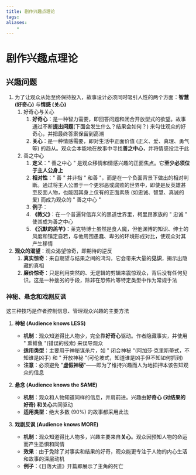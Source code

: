 ```yaml
---
title: 剧作兴趣点理论
tags:
aliases: 
    -
---
```


# 剧作兴趣点理论

## 兴趣问题

1. 为了让观众从始至终保持投入，故事设计必须同时吸引人性的两个方面：**智慧 (好奇心)** 与**情感 (关心)**
	1. 好奇心与关心
		1. **好奇心**：是一种智力需要，即回答问题和闭合开放型式的欲望。故事通过不断**提出问题**(下面会发生什么？结果会如何？) 来勾住观众的好奇心，并把最终答案保留到高潮
		2. **关心**：是一种情感需要，即对生活中正面价值 (正义、爱、真理、勇气等) 的趋从。观众会本能地在故事中寻找**善之中心**，并将情感投注于此
	2. 善之中心
		1. **定义**：" 善之中心 " 是观众移情和情感兴趣的正面焦点。它**至少必须位于主人公身上**
		2. **相对性**：" 善 " 并非指 " 和善 "，而是在一个负面背景下做出的相对判断。通过将主人公置于一个更邪恶或腐败的世界中，即使是反英雄甚至反面人物，也能因其身上仅有的正面素质 (如忠诚、智慧、真诚的爱) 而成为观众的 " 善之中心 "
		3. **例子**：
		4. **《教父》**：在一个普遍背信弃义的黑道世界里，柯里昂家族的 " 忠诚 " 使其成为善之中心
		5. **《沉默的羔羊》**：莱克特博士虽然是食人魔，但他渊博的知识、绅士的风度和镇定自若，与他周围愚蠢、卑劣的环境形成对比，使观众对其产生移情
2. **观众的渴望**：观众渴望惊奇，即期待的逆反
	1. **真实惊奇**：来自期望与结果之间的鸿沟，它会带来大量的**见识**，揭示出隐藏的真相
	2. **廉价惊奇**：只是利用突然的、无逻辑的剪辑来震惊观众，背后没有任何见识。这是一种拙劣的手段，除非在恐怖片等特定类型中作为常规手法

### 神秘、悬念和戏剧反讽

这三种技巧是作者控制信息、管理观众兴趣的主要方法

1. **神秘 (Audience knows LESS)**
    - **机制**：观众知道得比人物少，完全靠**好奇心**驱动。作者隐藏事实，并使用 " 熏鲱鱼 "(错误的线索) 来误导观众
    - **适用类型**：主要用于神秘谋杀片，如 " 闭合神秘 "(阿加莎·克里斯蒂式，不知谁是凶手) 和 " 开放神秘 "(可伦坡式，知道谁是凶手但不知如何抓到)
    - **注意**：必须避免 "**虚假神秘**"——即为了维持兴趣而人为地扣押本该告知观众的信息

2. **悬念 (Audience knows the SAME)**
    - **机制**：观众和人物知道同样的信息，并肩前进。兴趣由**好奇心 (对结果的好奇) 和关心**共同驱动
    - **适用类型**：绝大多数 (90%) 的故事都采用此法

3. **戏剧反讽 (Audience knows MORE)**
    - **机制**：观众知道得比人物多，兴趣主要来自**关心**。观众因预知人物的命运而产生恐惧和同情
    - **效果**：由于免除了对事实和结果的好奇，观众能更专注于人物的内心生活和故事的深层动机
    - **例子**：《日落大道》开篇即展示了主角的死亡

